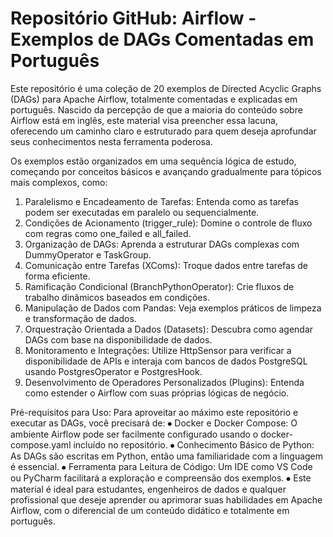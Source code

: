 # Repositório GitHub: Airflow - Exemplos de DAGs Comentadas em Português

Este repositório é uma coleção de 20 exemplos de Directed Acyclic Graphs (DAGs) para Apache Airflow, totalmente comentadas e explicadas em português. Nascido da percepção de que a maioria do conteúdo sobre Airflow está em inglês, este material visa preencher essa lacuna, oferecendo um caminho claro e estruturado para quem deseja aprofundar seus conhecimentos nesta ferramenta poderosa.

Os exemplos estão organizados em uma sequência lógica de estudo, começando por conceitos básicos e avançando gradualmente para tópicos mais complexos, como:
1.	Paralelismo e Encadeamento de Tarefas: Entenda como as tarefas podem ser executadas em paralelo ou sequencialmente.
2.	Condições de Acionamento (trigger_rule): Domine o controle de fluxo com regras como one_failed e all_failed.
3.	Organização de DAGs: Aprenda a estruturar DAGs complexas com DummyOperator e TaskGroup.
4.	Comunicação entre Tarefas (XComs): Troque dados entre tarefas de forma eficiente.
5.	Ramificação Condicional (BranchPythonOperator): Crie fluxos de trabalho dinâmicos baseados em condições.
6.	Manipulação de Dados com Pandas: Veja exemplos práticos de limpeza e transformação de dados.
7.	Orquestração Orientada a Dados (Datasets): Descubra como agendar DAGs com base na disponibilidade de dados.
8.	Monitoramento e Integrações: Utilize HttpSensor para verificar a disponibilidade de APIs e interaja com bancos de dados PostgreSQL usando PostgresOperator e PostgresHook.
9.	Desenvolvimento de Operadores Personalizados (Plugins): Entenda como estender o Airflow com suas próprias lógicas de negócio.

Pré-requisitos para Uso:
Para aproveitar ao máximo este repositório e executar as DAGs, você precisará de:
⦁	Docker e Docker Compose: O ambiente Airflow pode ser facilmente configurado usando o docker-compose.yaml incluído no repositório.
⦁	Conhecimento Básico de Python: As DAGs são escritas em Python, então uma familiaridade com a linguagem é essencial.
⦁	Ferramenta para Leitura de Código: Um IDE como VS Code ou PyCharm facilitará a exploração e compreensão dos exemplos.
⦁	Este material é ideal para estudantes, engenheiros de dados e qualquer profissional que deseje aprender ou aprimorar suas habilidades em Apache Airflow, com o diferencial de um conteúdo didático e totalmente em português.
